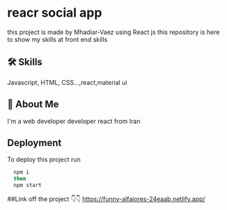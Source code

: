 
# reacr social app 

this project is made by Mhadiar-Vaez using React js 
this repository is  here to show my skills
at front end skills

## 🛠 Skills
Javascript, HTML, CSS...,react,material ui


## 🚀 About Me
I'm a web developer developer
react from Iran


## Deployment

To deploy this project run

```bash
  npm i
  then
  npm start
```
##Link off the project 👇👇 
https://funny-alfajores-24eaab.netlify.app/
